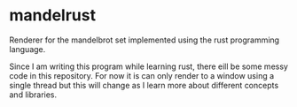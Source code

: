 # mandelrust
Renderer for the mandelbrot set implemented using the rust programming language.

Since I am writing this program while learning rust, there eill be some messy code in this repository.
For now it is can only render to a window using a single thread but this will change as I learn more about different concepts and libraries.
